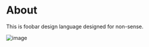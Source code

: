 # About

This is foobar design language designed for non-sense.

![image](https://source.unsplash.com/WLUHO9A_xik/400x300)
